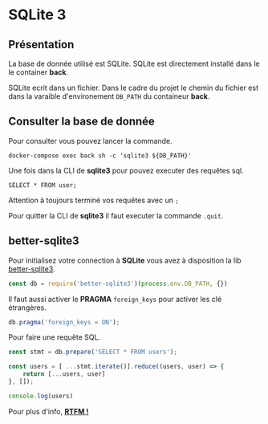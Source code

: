 # SQLite 3

## Présentation

La base de donnée utilisé est SQLite. SQLite est directement installé dans le le container **back**. 

SQLite ecrit dans un fichier. Dans le cadre du projet le chemin du fichier est dans la varaible d'environement ``DB_PATH`` du containeur **back**.

## Consulter la base de donnée

Pour consulter vous pouvez lancer la commande.

```
docker-compose exec back sh -c 'sqlite3 ${DB_PATH}'
```

Une fois dans la CLI de **sqlite3** pour pouvez executer des requêtes sql.

```
SELECT * FROM user;
```

Attention à toujours terminé vos requêtes avec un ``;``

Pour quitter la CLI de **sqlite3** il faut executer la commande ``.quit``.



## better-sqlite3

Pour initialisez votre connection à **SQLite** vous avez à disposition la lib [better-sqlite3](https://www.npmjs.com/package/better-sqlite3).

``` js
const db = require('better-sqlite3')(process.env.DB_PATH, {})
```

Il faut aussi activer le **PRAGMA** ``foreign_keys`` pour activer les clé étrangères.

``` js
db.pragma('foreign_keys = ON');
```

Pour faire une requête SQL.

``` js
const stmt = db.prepare('SELECT * FROM users');

const users = [ ...stmt.iterate()].reduce((users, user) => {
    return [...users, user]
}, []);

console.log(users)
```

Pour plus d'info, **[RTFM !](https://github.com/JoshuaWise/better-sqlite3)**